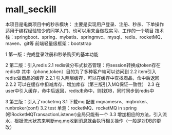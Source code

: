 # mall_seckill
本项目是电商项目中的秒杀模块：
主要是实现用户登录、注册、秒杀、下单操作
适用于编程经验较少的同学入门、也可以用来当做找实习、工作的一个项目
技术栈：springboot、spring、mybatis、springmvc、mysql、redis、rocketMQ、maven、git等
前端轻量级框架：bootstrap


1 第一版：完成登录注册和秒杀购买的基本功能


2 第二版：引入redis
    2.1 redis做分布式状态管理：将session转换成token存在redis中
        其中（phone,token）目的为了多种客户端可以访问到
    2.2 item引入redis:做商品的缓存
        2.2.1 引入两层缓存，可以在缓存中查找商品，命中后返回
        2.2.2 可以在缓存中扣减库存、增加库存（第三版引入MQ保证一致性）
    2.3 在user中引入缓存，命中后返回，redis未命中，则找DB，同时同步到redis中

3 第三版：引入了rocketmq
    3.1 下载mq 配置 mqnamesrv、mqbroker、 runbroker(conf)
    3.2 test 单测：rocketMQ、rocketMQ in spring  (@RocketMQTransactionListener)全局只能有一个
    3.3 增加相应的方法，引入流水，根据流水状态来判断mq.mq收到消息就会执行相关操作（一般是对DB的更改）
